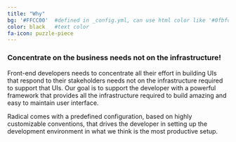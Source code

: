 ```yaml
---
title: "Why"
bg: '#FFCC00'  #defined in _config.yml, can use html color like '#0fbfcf'
color: black   #text color
fa-icon: puzzle-piece
---
```


### Concentrate on the business needs not on the infrastructure!

Front-end developers needs to concentrate all their effort in building UIs that respond to their stakeholders needs not on the infrastructure required to support that UIs. Our goal is to support the developer with a powerful framework that provides all the infrastructure required to build amazing and easy to maintain user interface.

Radical comes with a predefined configuration, based on highly customizable conventions, that drives the developer in setting up the development environment in what we think is the most productive setup.